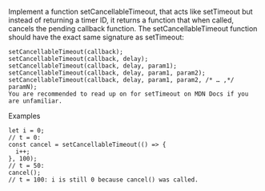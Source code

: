 Implement a function setCancellableTimeout, that acts like setTimeout but instead of returning a timer ID, it returns a function that when called, cancels the pending callback function. The setCancellableTimeout function should have the exact same signature as setTimeout:

```
setCancellableTimeout(callback);
setCancellableTimeout(callback, delay);
setCancellableTimeout(callback, delay, param1);
setCancellableTimeout(callback, delay, param1, param2);
setCancellableTimeout(callback, delay, param1, param2, /* … ,*/ paramN);
You are recommended to read up on for setTimeout on MDN Docs if you are unfamiliar.
```
Examples
```
let i = 0;
// t = 0:
const cancel = setCancellableTimeout(() => {
  i++;
}, 100);
// t = 50:
cancel();
// t = 100: i is still 0 because cancel() was called.
```